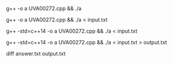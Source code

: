  g++ -o a UVA00272.cpp && ./a

 g++ -o a UVA00272.cpp && ./a < input.txt

 g++ -std=c++14  -o a UVA00272.cpp && ./a < input.txt

 g++ -std=c++14  -o a UVA00272.cpp && ./a < input.txt > output.txt

 diff answer.txt output.txt 